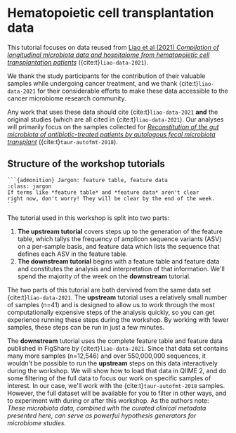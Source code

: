 # Hematopoietic cell transplantation data

This tutorial focuses on data reused from [Liao et al (2021) _Compilation of
longitudinal microbiota data and hospitalome from hematopoietic cell
transplantation patients_](https://www.nature.com/articles/s41597-021-00860-8)
({cite:t}`liao-data-2021`).

We thank the study participants for the contribution of their valuable samples
while undergoing cancer treatment, and we thank {cite:t}`liao-data-2021` for
their considerable efforts to make these data accessible to the cancer
microbiome research community.

Any work that uses these data should cite {cite:t}`liao-data-2021`
**and** the original studies (which are all cited in
{cite:t}`liao-data-2021`). Our analyses will primarily focus on the samples
collected for [_Reconstitution of the gut microbiota of antibiotic-treated
patients by autologous fecal microbiota
transplant_](https://www.ncbi.nlm.nih.gov/pmc/articles/PMC6468978/)
({cite:t}`taur-autofmt-2018`).

## Structure of the workshop tutorials

````{margin}
```{admonition} Jargon: feature table, feature data
:class: jargon
If terms like *feature table* and *feature data* aren't clear
right now, don't worry! They will be clear by the end of the week.
```
````

The tutorial used in this workshop is split into two parts:

1. **The upstream tutorial** covers steps up to the generation of the feature
   table, which tallys the frequency of amplicon sequence variants (ASV) on a
   per-sample basis, and feature data which lists the sequence that defines
   each ASV in the feature table.
2. **The downstream tutorial** begins with a feature table and feature data and
   constitutes the analysis and interpretation of that information. We'll spend
   the majority of the week on the **downstream** tutorial.

The two parts of this tutorial are both dervived from the same data set
{cite:t}`liao-data-2021`. The **upstream** tutorial uses a relatively small
number of samples (n=41) and is designed to allow us to work through the most
computationally expensive steps of the analysis quickly, so you can get
experience running these steps during the workshop. By working with fewer
samples, these steps can be run in just a few minutes.

The **downstream** tutorial uses the complete feature table and feature data
published in FigShare by {cite:t}`liao-data-2021`. Since that data set
contains many more samples (n=12,546) and over 550,000,000 sequences, it
wouldn't be possible to run the
**upstream** steps on this data interactively during the workshop. We will show
how to load that data in QIIME 2, and do some filtering of the full data to
focus our work on specific samples of interest. In our case, we'll work with
the {cite:t}`taur-autofmt-2018` samples. However, the full dataset will be
available for you to filter in other ways, and to experiment with during or
after this workshop. As the authors note: _These microbiota data, combined
with the curated clinical metadata presented here, can serve as powerful
hypothesis generators for microbiome studies._
